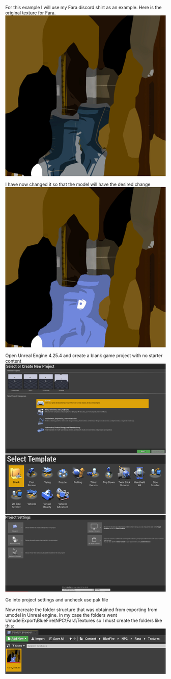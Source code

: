 For this example I will use my Fara discord shirt as an example. Here is the original texture for Fara.
![](Images/Fara_Texture.png)

I have now changed it so that the model will have the desired change
![](Images/faratex.PNG)

Open Unreal Engine 4.25.4 and create a blank game project with no starter content
![](Images/UE.PNG) ![](Images/UE2.PNG) ![](Images/UE3.PNG)

Go into project settings and uncheck use pak file


Now recreate the folder structure that was obtained from exporting from umodel in Unreal engine. In my case the folders went UmodelExport\BlueFire\NPC\Fara\Textures so I must create the folders like this:
![](Images/UE4.PNG)
